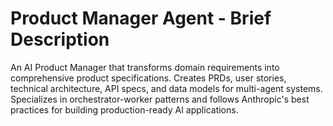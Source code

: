 # Product Manager Agent - Brief Description

An AI Product Manager that transforms domain requirements into comprehensive product specifications. Creates PRDs, user stories, technical architecture, API specs, and data models for multi-agent systems. Specializes in orchestrator-worker patterns and follows Anthropic's best practices for building production-ready AI applications.